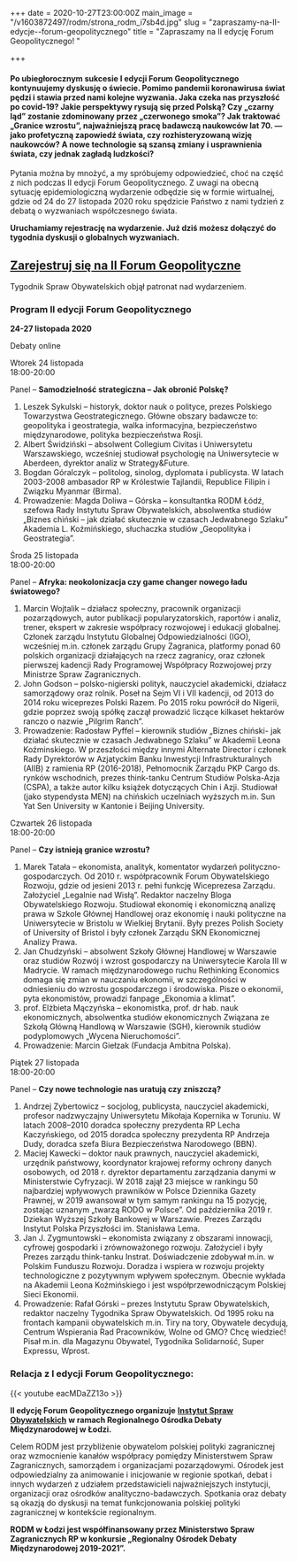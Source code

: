 +++
date = 2020-10-27T23:00:00Z
main_image = "/v1603872497/rodm/strona_rodm_i7sb4d.jpg"
slug = "zapraszamy-na-II-edycje--forum-geopolitycznego"
title = "Zapraszamy na II edycję Forum Geopolitycznego! "

+++
#### **Po ubiegłorocznym sukcesie I edycji Forum Geopolitycznego kontynuujemy dyskusję o świecie. Pomimo pandemii koronawirusa świat pędzi i stawia przed nami kolejne wyzwania. Jaka czeka nas przyszłość po covid-19? Jakie perspektywy rysują się przed Polską? Czy „czarny ląd” zostanie zdominowany przez „czerwonego smoka”? Jak traktować „Granice wzrostu”, najważniejszą pracę badawczą naukowców lat 70. — jako profetyczną zapowiedź świata, czy rozhisteryzowaną wizję naukowców? A nowe technologie są szansą zmiany i usprawnienia świata, czy jednak zagładą ludzkości?**

Pytania można by mnożyć, a my spróbujemy odpowiedzieć, choć na część z nich podczas II edycji Forum Geopolitycznego. Z uwagi na obecną sytuację epidemiologiczną wydarzenie odbędzie się w formie wirtualnej, gdzie od 24 do 27 listopada 2020 roku spędzicie Państwo z nami tydzień z debatą o wyzwaniach współczesnego świata.

**Uruchamiamy rejestrację na wydarzenie. Już dziś możesz dołączyć do tygodnia dyskusji o globalnych wyzwaniach.**

## [Zarejestruj się na II Forum Geopolityczne](https://zoom.us/webinar/register/WN_Qz-CXQd5T3aEQG5xi_s9Jw "https://zoom.us/webinar/register/WN_Qz-CXQd5T3aEQG5xi_s9Jw")

Tygodnik Spraw Obywatelskich objął patronat nad wydarzeniem.

### **Program II edycji Forum Geopolitycznego**

**24-27 listopada 2020**

Debaty online

Wtorek 24 listopada  
18:00-20:00

Panel – **Samodzielność strategiczna – Jak obronić Polskę?**

1. Leszek Sykulski – historyk, doktor nauk o polityce, prezes Polskiego Towarzystwa Geostrategicznego. Główne obszary badawcze to: geopolityka i geostrategia, walka informacyjna, bezpieczeństwo międzynarodowe, polityka bezpieczeństwa Rosji.
2. Albert Świdziński – absolwent Collegium Civitas i Uniwersytetu Warszawskiego, wcześniej studiował psychologię na Uniwersytecie w Aberdeen, dyrektor analiz w Strategy&Future.
3. Bogdan Góralczyk – politolog, sinolog, dyplomata i publicysta. W latach 2003-2008 ambasador RP w Królestwie Tajlandii, Republice Filipin i Związku Myanmar (Birma).
4. Prowadzenie: Magda Doliwa – Górska – konsultantka RODM Łódź, szefowa Rady Instytutu Spraw Obywatelskich, absolwentka studiów „Biznes chiński – jak działać skutecznie w czasach Jedwabnego Szlaku” Akademia L. Koźmińskiego, słuchaczka studiów „Geopolityka i Geostrategia”.

Środa 25 listopada  
18:00-20:00

Panel – **Afryka: neokolonizacja czy game changer nowego ładu światowego?**

1. Marcin Wojtalik – działacz społeczny, pracownik organizacji pozarządowych, autor publikacji popularyzatorskich, raportów i analiz, trener, ekspert w zakresie współpracy rozwojowej i edukacji globalnej. Członek zarządu Instytutu Globalnej Odpowiedzialności (IGO), wcześniej m.in. członek zarządu Grupy Zagranica, platformy ponad 60 polskich organizacji działających na rzecz zagranicy, oraz członek pierwszej kadencji Rady Programowej Współpracy Rozwojowej przy Ministrze Spraw Zagranicznych.
2. John Godson – polsko-nigierski polityk, nauczyciel akademicki, działacz samorządowy oraz rolnik. Poseł na Sejm VI i VII kadencji, od 2013 do 2014 roku wiceprezes Polski Razem. Po 2015 roku powrócił do Nigerii, gdzie poprzez swoją spółkę zaczął prowadzić liczące kilkaset hektarów ranczo o nazwie „Pilgrim Ranch”.
3. Prowadzenie: Radosław Pyffel – kierownik studiów „Biznes chiński- jak działać skutecznie w czasach Jedwabnego Szlaku” w Akademii Leona Koźminskiego. W przeszłości między innymi Alternate Director i członek Rady Dyrektorów w Azjatyckim Banku Inwestycji Infrastrukturalnych (AIIB) z ramienia RP (2016-2018), Pełnomocnik Zarządu PKP Cargo ds. rynków wschodnich, prezes think-tanku Centrum Studiów Polska-Azja (CSPA), a także autor kilku książek dotyczących Chin i Azji. Studiował (jako stypendysta MEN) na chińskich uczelniach wyższych m.in. Sun Yat Sen University w Kantonie i Beijing University.

Czwartek 26 listopada  
18:00-20:00

Panel – **Czy istnieją granice wzrostu?**

1. Marek Tatała – ekonomista, analityk, komentator wydarzeń polityczno-gospodarczych. Od 2010 r. współpracownik Forum Obywatelskiego Rozwoju, gdzie od jesieni 2013 r. pełni funkcję Wiceprezesa Zarządu. Założyciel „Legalnie nad Wisłą”. Redaktor naczelny Bloga Obywatelskiego Rozwoju. Studiował ekonomię i ekonomiczną analizę prawa w Szkole Głównej Handlowej oraz ekonomię i nauki polityczne na Uniwersytecie w Bristolu w Wielkiej Brytanii. Były prezes Polish Society of University of Bristol i były członek Zarządu SKN Ekonomicznej Analizy Prawa.
2. Jan Chudzyński – absolwent Szkoły Głównej Handlowej w Warszawie oraz studiów Rozwój i wzrost gospodarczy na Uniwersytecie Karola III w Madrycie. W ramach międzynarodowego ruchu Rethinking Economics domaga się zmian w nauczaniu ekonomii, w szczególności w odniesieniu do wzrostu gospodarczego i środowiska. Pisze o ekonomii, pyta ekonomistów, prowadzi fanpage „Ekonomia a klimat”.
3. prof. Elżbieta Mączyńska – ekonomistka, prof. dr hab. nauk ekonomicznych, absolwentka studiów ekonomicznych Związana ze Szkołą Główną Handlową w Warszawie (SGH), kierownik studiów podyplomowych „Wycena Nieruchomości”.
4. Prowadzenie: Marcin Giełzak (Fundacja Ambitna Polska).

Piątek 27 listopada  
18:00-20:00

Panel – **Czy nowe technologie nas uratują czy zniszczą?**

1. Andrzej Zybertowicz – socjolog, publicysta, nauczyciel akademicki, profesor nadzwyczajny Uniwersytetu Mikołaja Kopernika w Toruniu. W latach 2008–2010 doradca społeczny prezydenta RP Lecha Kaczyńskiego, od 2015 doradca społeczny prezydenta RP Andrzeja Dudy, doradca szefa Biura Bezpieczeństwa Narodowego (BBN).
2. Maciej Kawecki – doktor nauk prawnych, nauczyciel akademicki, urzędnik państwowy, koordynator krajowej reformy ochrony danych osobowych, od 2018 r. dyrektor departamentu zarządzania danymi w Ministerstwie Cyfryzacji. W 2018 zajął 23 miejsce w rankingu 50 najbardziej wpływowych prawników w Polsce Dziennika Gazety Prawnej, w 2019 awansował w tym samym rankingu na 15 pozycję, zostając uznanym „twarzą RODO w Polsce”. Od października 2019 r. Dziekan Wyższej Szkoły Bankowej w Warszawie. Prezes Zarządu Instytut Polska Przyszłości im. Stanisława Lema.
3. Jan J. Zygmuntowski – ekonomista związany z obszarami innowacji, cyfrowej gospodarki i zrównoważonego rozwoju. Założyciel i były Prezes zarządu think-tanku Instrat. Doświadczenie zdobywał m.in. w Polskim Funduszu Rozwoju. Doradza i wspiera w rozwoju projekty technologiczne z pozytywnym wpływem społecznym. Obecnie wykłada na Akademii Leona Koźmińskiego i jest współprzewodniczącym Polskiej Sieci Ekonomii.
4. Prowadzenie: Rafał Górski – prezes Instytutu Spraw Obywatelskich, redaktor naczelny Tygodnika Spraw Obywatelskich. Od 1995 roku na frontach kampanii obywatelskich m.in. Tiry na tory, Obywatele decydują, Centrum Wspierania Rad Pracowników, Wolne od GMO? Chcę wiedzieć! Pisał m.in. dla Magazynu Obywatel, Tygodnika Solidarność, Super Expressu, Wprost.

### **Relacja z I edycji Forum Geopolitycznego:**

{{< youtube eacMDaZZ13o >}}

**II edycję Forum Geopolitycznego organizuje** [**Instytut Spraw Obywatelskich**](https://instytutsprawobywatelskich.pl/ "https://instytutsprawobywatelskich.pl/") **w ramach Regionalnego Ośrodka Debaty Międzynarodowej w Łodzi.**

Celem RODM jest przybliżenie obywatelom polskiej polityki zagranicznej oraz wzmocnienie kanałów współpracy pomiędzy Ministerstwem Spraw Zagranicznych, samorządem i organizacjami pozarządowymi. Ośrodek jest odpowiedzialny za animowanie i inicjowanie w regionie spotkań, debat i innych wydarzeń z udziałem przedstawicieli najważniejszych instytucji, organizacji oraz ośrodków analityczno-badawczych. Spotkania oraz debaty są okazją do dyskusji na temat funkcjonowania polskiej polityki zagranicznej w kontekście regionalnym.

**RODM w Łodzi jest współfinansowany przez Ministerstwo Spraw Zagranicznych RP w konkursie „Regionalny Ośrodek Debaty Międzynarodowej 2019-2021”.**